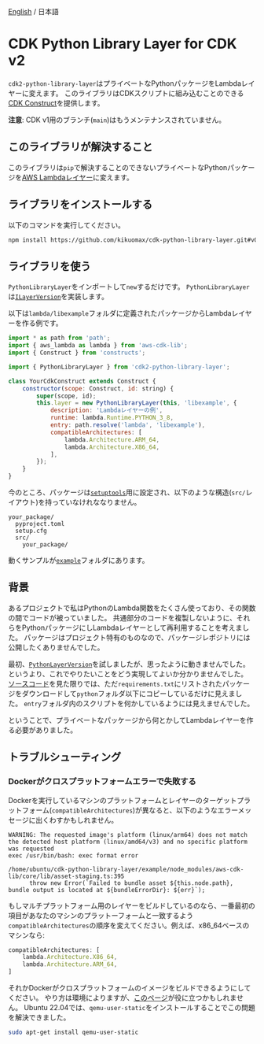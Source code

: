 [English](README.md) / 日本語

# CDK Python Library Layer for CDK v2

`cdk2-python-library-layer`はプライベートなPythonパッケージをLambdaレイヤーに変えます。
このライブラリはCDKスクリプトに組み込むことのできる[CDK Construct](https://docs.aws.amazon.com/cdk/api/latest/docs/@aws-cdk_core.Construct.html)を提供します。

**注意**: CDK v1用のブランチ(`main`)はもうメンテナンスされていません。

## このライブラリが解決すること

このライブラリは`pip`で解決することのできないプライベートなPythonパッケージを[AWS Lambdaレイヤー](https://docs.aws.amazon.com/lambda/latest/dg/configuration-layers.html)に変えます。

## ライブラリをインストールする

以下のコマンドを実行してください。

```sh
npm install https://github.com/kikuomax/cdk-python-library-layer.git#v0.2.1-v2
```

## ライブラリを使う

`PythonLibraryLayer`をインポートして`new`するだけです。
`PythonLibraryLayer`は[`ILayerVersion`](https://docs.aws.amazon.com/cdk/api/latest/docs/@aws-cdk_aws-lambda.ILayerVersion.html)を実装します。

以下は`lambda/libexample`フォルダに定義されたパッケージからLambdaレイヤーを作る例です。

```js
import * as path from 'path';
import { aws_lambda as lambda } from 'aws-cdk-lib';
import { Construct } from 'constructs';

import { PythonLibraryLayer } from 'cdk2-python-library-layer';

class YourCdkConstruct extends Construct {
    constructor(scope: Construct, id: string) {
        super(scope, id);
        this.layer = new PythonLibraryLayer(this, 'libexample', {
            description: 'Lambdaレイヤーの例',
            runtime: lambda.Runtime.PYTHON_3_8,
            entry: path.resolve('lambda', 'libexample'),
            compatibleArchitectures: [
                lambda.Architecture.ARM_64,
                lambda.Architecture.X86_64,
            ],
        });
    }
}
```

今のところ、パッケージは[`setuptools`](https://setuptools.pypa.io/en/latest/index.html)用に設定され、以下のような構造(`src/`レイアウト)を持っていなけれななりません。

```
your_package/
  pyproject.toml
  setup.cfg
  src/
    your_package/
```

動くサンプルが[`example`](./example)フォルダにあります。

## 背景

あるプロジェクトで私はPythonのLambda関数をたくさん使っており、その関数の間でコードが被っていました。
共通部分のコードを複製しないように、それらをPythonパッケージにしLambdaレイヤーとして再利用することを考えました。
パッケージはプロジェクト特有のものなので、パッケージレポジトリには公開したくありませんでした。

最初、[`PythonLayerVersion`](https://docs.aws.amazon.com/cdk/api/latest/docs/@aws-cdk_aws-lambda-python.PythonLayerVersion.html)を試しましたが、思ったように動きませんでした。というより、これでやりたいことをどう実現してよいか分かりませんでした。
[ソースコード](https://github.com/aws/aws-cdk/tree/v1.134.0/packages/%40aws-cdk/aws-lambda-python/lib)を見た限りでは、ただ`requirements.txt`にリストされたパッケージをダウンロードして`python`フォルダ以下にコピーしているだけに見えました。
`entry`フォルダ内のスクリプトを何かしているようには見えませんでした。

ということで、プライベートなパッケージから何とかしてLambdaレイヤーを作る必要がありました。

## トラブルシューティング

### Dockerがクロスプラットフォームエラーで失敗する

Dockerを実行しているマシンのプラットフォームとレイヤーのターゲットプラットフォーム(`compatibleArchitectures`)が異なると、以下のようなエラーメッセージに出くわすかもしれません。
```
WARNING: The requested image's platform (linux/arm64) does not match the detected host platform (linux/amd64/v3) and no specific platform was requested
exec /usr/bin/bash: exec format error

/home/ubuntu/cdk-python-library-layer/example/node_modules/aws-cdk-lib/core/lib/asset-staging.ts:395
      throw new Error(`Failed to bundle asset ${this.node.path}, bundle output is located at ${bundleErrorDir}: ${err}`);
```

もしマルチプラットフォーム用のレイヤーをビルドしているのなら、一番最初の項目があなたのマシンのプラットーフォームと一致するよう`compatibleArchitectures`の順序を変えてください。例えば、x86_64ベースのマシンなら:
```ts
compatibleArchitectures: [
    lambda.Architecture.X86_64,
    lambda.Architecture.ARM_64,
]
```

それかDockerがクロスプラットフォームのイメージをビルドできるようにしてください。
やり方は環境によりますが、[このページ](https://docs.docker.com/build/building/multi-platform/)が役に立つかもしれません。
Ubuntu 22.04では、`qemu-user-static`をインストールすることでこの問題を解決できました。
```sh
sudo apt-get install qemu-user-static
```